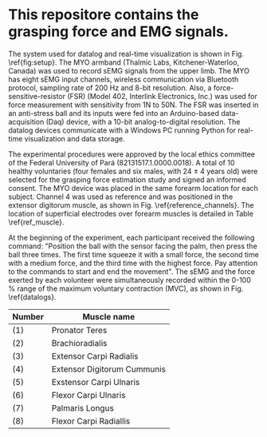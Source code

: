 # This repositore contains the grasping force and EMG signals.

The system used for datalog and real-time visualization is shown in Fig. \ref{fig:setup}.
The MYO armband (Thalmic Labs, Kitchener-Waterloo, Canada) was used to record sEMG signals from the upper limb. The MYO has eight sEMG input channels, wireless communication via Bluetooth protocol, sampling rate of 200 Hz and 8-bit resolution. Also, a force-sensitive-resistor (FSR) (Model 402, Interlink Electronics, Inc.) was used for force measurement with sensitivity from 1N to 50N. The FSR was inserted in an anti-stress ball and its inputs were fed into an Arduino-based data-acquisition (Daq) device, with a 10-bit analog-to-digital resolution. The datalog devices communicate with a Windows PC running Python for real-time visualization and data storage.

The experimental procedures were approved by the local ethics committee of the Federal University of Pará (82131517.1.0000.0018). A total of 10 healthy voluntaries (four females and six males, with 24 $\pm$ 4 years old) were selected for the grasping force estimation study and signed an informed consent. The MYO device was placed in the same forearm location for each subject. Channel 4 was used as reference and was positioned in the extensor digitorum muscle, as shown in Fig. \ref{reference_channels}. The location of superficial electrodes over forearm muscles is detailed in Table \ref{ref_muscle}.

At the beginning of the experiment, each participant received the following command: "Position the ball with the sensor facing the palm, then press the ball three times. The first time squeeze it with a small force, the second time with a medium  force, and the third time with the highest force. Pay attention to the commands to start and end the movement". The sEMG and the force exerted by each volunteer were simultaneously recorded within the 0-100 \% range of the maximum voluntary contraction (MVC), as shown in Fig. \ref{datalogs}. 

Number | Muscle name 
--- | --- |
(1) | Pronator Teres | 
(2) | Brachioradialis | 
(3) | Extensor Carpi Radialis | 
(4) | Extensor Digitorum Cummunis | 
(5) | Exstensor Carpi Ulnaris | 
(6) | Flexor Carpi Ulnaris  | 
(7) | Palmaris Longus  | 
(8) | Flexor Carpi Radiallis  | 
